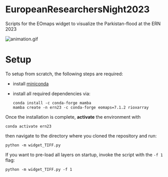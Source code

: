 # EuropeanResearchersNight2023

Scripts for the EOmaps widget to visualize the Parkistan-flood at the ERN 2023

![animation.gif](animation.gif)

# Setup

To setup from scratch, the following steps are required:

- install [miniconda]() 

- install all required dependencies via:
  
  ```
  conda install -c conda-forge mamba
  mamba create -n ern23 -c conda-forge eomaps=7.1.2 rioxarray
  ```

Once the installation is complete, **activate** the environment with 

```
conda activate ern23
```

then navigate to the directory where you cloned the repository and run:

```
python -m widget_TIFF.py
```

If you want to pre-load all layers on startup, invoke the script with the `-f 1` flag:
```
python -m widget_TIFF.py -f 1
```
